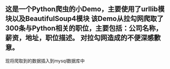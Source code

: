 这是一个Python爬虫的小Demo，主要使用了urllib模块以及BeautifulSoup4模块
该Demo从拉勾网爬取了300条与Python相关的职位，主要包括：公司名称，薪资，地址，职位描述。
对拉勾网造成的不便深感歉意。
--------------------------
现将爬取到的数据插入到mysql数据库中
